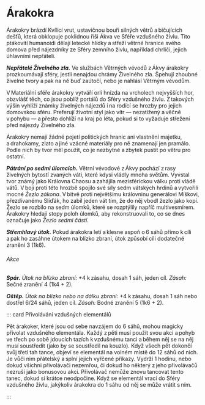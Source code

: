 # Árakokra
  
Árakokry brázdí Kvílící vrut, ustavičnou bouři silných větrů a bičujících dešťů, která obklopuje poklidnou říši Ákva ve Sféře vzdušného živlu. Tito ptákovití humanoidi dělají letecké hlídky a střeží větrné hranice svého domova před nájezdníky ze Sféry zemního živlu, například chrliči, jejich úhlavními nepřáteli.
  
***Nepřátelé Živelného zla.*** Ve službách Větrných vévodů z Ákvy árakokry prozkoumávají sféry, jestli nenajdou chrámy Živelného zla. Špehují zhoubné živelné tvory a pak na ně buď zaútočí, nebo je nahlásí Větrným vévodům.
  
V Materiální sféře árakokry vytváří orlí hnízda na vrcholech nejvyšších hor, obzvlášť těch, co jsou poblíž portálů do Sféry vzdušného živlu. Z takových výšin vyhlíží známky živelných nájezdů i na rodící se hrozby pro jejich domovskou sféru. Preferují životní styl jako vítr — nezatížený a věčně v pohybu — a přesto dohlíží na kraj po léta, pokud si to vyžaduje střežení před nájezdy Živelného zla.
  
Árakokry nemají žádné pojetí politických hranic ani vlastnění majetku, a drahokamy, zlato a jiné vzácné materiály pro ně znamenají jen pramálo. Podle nich by tvor měl použít, co je nezbytné a zbytek pustit po větru pro ostatní.
  
***Pátrání po sedmi úlomcích.*** Větrní vévodové z Ákvy pochází z rasy živelných bytostí zvaných váti, které kdysi vládly mnoha světům. Vyvstal tvor známý jako Královna Chaosu a zahájila mezisférickou válku proti vládě vátů. V boji proti této hrozbě spojilo své síly sedm vátských hrdinů a vytvořili mocné *Žezlo zákona*. V bitvě proti největšímu královninu generálovi Míškovi, přezdívanému Slíďák, ho zabil jeden vát tím, že do něj vbodl žezlo jako kopí. Žezlo se rozbilo na sedm úlomků, které se rozptýlily napříč multivesmírem. Árakokry hledají stopy poloh úlomků, aby rekonstruovali to, co se dnes označuje jako *Žezlo sedmi částí*.
  
<Monster 
    title="Árakokra"
    subtitle="Střední humanoid (árakokra), neutrální dobro"
    armor-class="12"
    hit-points="13 (3k8)"
    speed="4 sáhy, létání 10 sáhů"
    str="10 (+0)"
    dex="14 (+2)"
    con="10 (+0)"
    int="11 (+0)"
    wis="12 (+1)"
    cha="11 (+0)"
    skills="Vnímání +5"
    senses="pasivní Vnímání 15"
    languages="auranština, árakokrština"
    challenge="1/4 (50 ZK)"
    >
  
***Střemhlavý útok.*** Pokud árakokra letí a klesne aspoň o 6 sáhů přímo k cíli a pak ho zasáhne útokem na blízko zbraní, útok způsobí cíli dodatečné zranění 3 (1k6).
  
###### Akce
  
***Spár.*** *Útok na blízko zbraní:* +4 k zásahu, dosah 1 sáh, jeden cíl. *Zásah:* Sečné zranění 4 (1k4 + 2).
  
***Oštěp.*** *Útok na blízko nebo na dálku zbraní:* +4 k zásahu, dosah 1 sáh nebo dostřel 6/24 sáhů, jeden cíl. *Zásah:* Bodné zranění 5 (1k6 + 2).

</Monster> 

::: card Přivolávání vzdušných elementálů
  
Pět árakoker, které jsou od sebe navzájem do 6 sáhů, mohou magicky přivolat vzdušného elementála. Každý z pěti musí použít svou akci a pohyb ve třech po sobě jdoucích tazích k vzdušnému tanci a během něj se na něj musí soustředit (jako by se soustředil na kouzlo). Když všech pět dokončí svůj třetí tah tance, objeví se elementál na volném místě do 12 sáhů od nich. Je vůči nim přátelský a splní jejich vyřčené příkazy. Vydrží 1 hodinu, nebo dokud všichni přivolávači nezemřou, či dokud ho některý z jeho přivolávačů nezruší jako bonusovou akci. Přivolávač nemůže znovu tancovat tento tanec, dokud si krátce neodpočine. Když se elementál vrací do Sféry vzdušného živlu, jakýkoliv árakokra do 1 sáhu od něj se může vrátit s ním.
  
:::  
